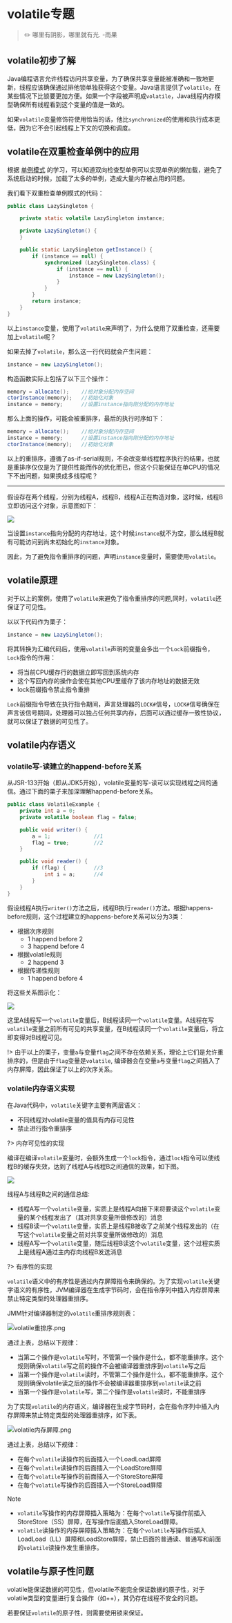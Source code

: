 # volatile专题

> :pencil2: 哪里有阴影，哪里就有光. -雨果

## volatile初步了解

Java编程语言允许线程访问共享变量，为了确保共享变量能被准确和一致地更新，线程应该确保通过排他锁单独获得这个变量。Java语言提供了`volatile`，在某些情况下比锁要更加方便。如果一个字段被声明成`volatile`，Java线程内存模型确保所有线程看到这个变量的值是一致的。

如果`volatile`变量修饰符使用恰当的话，他比`synchronized`的使用和执行成本更低，因为它不会引起线程上下文的切换和调度。

## volatile在双重检查单例中的应用

根据 [单例模式](/程序设计/设计模式—单例模式.md) 的学习，可以知道双向检查型单例可以实现单例的懒加载，避免了系统启动的时候，加载了太多的单例，造成大量内存被占用的问题。

我们看下双重检查单例模式的代码：

```java
public class LazySingleton {

    private static volatile LazySingleton instance;

    private LazySingleton() {
    }

    public static LazySingleton getInstance() {
        if (instance == null) {
            synchronized (LazySingleton.class) {
                if (instance == null) {
                    instance = new LazySingleton();
                }
            }
        }
        return instance;
    }
}
```

以上`instance`变量，使用了`volatile`来声明了，为什么使用了双重检查，还需要加上`volatile`呢？

如果去掉了`volatile`，那么这一行代码就会产生问题：

```java
instance = new LazySingleton();
```

构造函数实际上包括了以下三个操作：

```java
memory = allocate();    //给对象分配内存空间
ctorInstance(memory);   //初始化对象
instance = memory;      //设置instance指向刚分配的内存地址
```

那么上面的操作，可能会被重排序，最后的执行时序如下：

```java
memory = allocate();    //给对象分配内存空间
instance = memory;      //设置instance指向刚分配的内存地址
ctorInstance(memory);   //初始化对象
```

以上的重排序，遵循了as-if-serial规则，不会改变单线程程序执行的结果，也就是重排序仅仅是为了提供性能而作的优化而已，但这个只能保证在单CPU的情况下不出问题，如果换成多线程呢？

----

假设存在两个线程，分别为线程A，线程B，线程A正在构造对象，这时候，线程B立即访问这个对象，示意图如下：

![](../img/编程语言/双重检查重排序.png)

当设置`instance`指向分配的内存地址，这个时候`instance`就不为空，那么线程B就有可能访问到尚未初始化的`instance`对象。

因此，为了避免指令重排序的问题，声明`instance`变量时，需要使用`volatile`。

## volatile原理

对于以上的案例，使用了`volatile`来避免了指令重排序的问题,同时，`volatile`还保证了可见性。

以以下代码作为栗子：

```java
instance = new LazySingleton();
```

将其转换为汇编代码后，使用`volatile`声明的变量会多出一个`Lock`前缀指令，`Lock`指令的作用：

- 将当前CPU缓存行的数据立即写回到系统内存
- 这个写回内存的操作会使在其他CPU里缓存了该内存地址的数据无效
- lock前缀指令禁止指令重排

`Lock`前缀指令导致在执行指令期间，声言处理器的`LOCK#`信号，`LOCK#`信号确保在声言该信号期间，处理器可以独占任何共享内存，后面可以通过缓存一致性协议，就可以保证了数据的可见性了。

## volatile内存语义

### volatile写-读建立的happend-before关系

从JSR-133开始（即从JDK5开始），volatile变量的写-读可以实现线程之间的通信。通过下面的栗子来加深理解happend-before关系。

```java
public class VolatileExample {
    private int a = 0;
    private volatile boolean flag = false;

    public void writer() {
        a = 1;              //1
        flag = true;        //2
    }

    public void reader() {  
        if (flag) {         //3
            int i = a;      //4
        }
    }
}
```

假设线程A执行`writer()`方法之后，线程B执行`reader()`方法。根据happens-before规则，这个过程建立的happens-before关系可以分为3类：

- 根据次序规则
  - 1 happend before 2
  - 3 happend before 4
- 根据volatile规则
  - 2 happend 3
- 根据传递性规则
  - 1 happend before 4

将这些关系图示化：

![](../img/编程语言/volatile写-读建立的happens-before关系.png)

这里A线程写一个`volatile`变量后，B线程读同一个`volatile`变量。A线程在写`volatile`变量之前所有可见的共享变量，在B线程读同一个`volatile`变量后，将立即变得对B线程可见。

!> 由于以上的栗子，变量`a`与变量`flag`之间不存在依赖关系，理论上它们是允许重排序的，但是由于`flag`变量是`volatile`, 编译器会在变量`a`与变量`flag`之间插入了内存屏障，因此保证了以上的次序关系。

### volatile内存语义实现

在Java代码中，`volatile`关键字主要有两层语义：

- 不同线程对volatile变量的值具有内存可见性
- 禁止进行指令重排序

?> 内存可见性的实现

编译在编译`volatile`变量时，会额外生成一个`lock`指令，通过`lock`指令可以使线程B的缓存失效，达到了线程A与线程B之间通信的效果，如下图。

![](../img/编程语言/volatile内存语义.png)

线程A与线程B之间的通信总结:

- 线程A写一个`volatile`变量，实质上是线程A向接下来将要读这个`volatile`变量的某个线程发出了（其对共享变量所做修改的）消息
- 线程B读一个`volatile`变量，实质上是线程B接收了之前某个线程发出的（在写这个`volatile`变量之前对共享变量所做修改的）消息
- 线程A写一个`volatile`变量，随后线程B读这个`volatile`变量，这个过程实质上是线程A通过主内存向线程B发送消息

?> 有序性的实现

`volatile`语义中的有序性是通过内存屏障指令来确保的。为了实现`volatile`关键字语义的有序性，JVM编译器在生成字节码时，会在指令序列中插入内存屏障来禁止特定类型的处理器重排序。

JMM针对编译器制定的`volatile`重排序规则表：

![volatile重排序.png](../img/编程语言/volatile重排序.png)

通过上表，总结以下规律：

- 当第二个操作是`volatile`写时，不管第一个操作是什么，都不能重排序。这个规则确保`volatile`写之前的操作不会被编译器重排序到`volatile`写之后
- 当第一个操作是`volatile`读时，不管第二个操作是什么，都不能重排序。这个规则确保volatile读之后的操作不会被编译器重排序到`volatile`读之前
- 当第一个操作是`volatile`写，第二个操作是`volatile`读时，不能重排序

为了实现`volatile`的内存语义，编译器在生成字节码时，会在指令序列中插入内存屏障来禁止特定类型的处理器重排序，如下表。

![volatile内存屏障.png](../img/编程语言/volatile内存屏障.png)

通过上表，总结以下规律：

- 在每个`volatile`读操作的后面插入一个LoadLoad屏障
- 在每个`volatile`读操作的后面插入一个LoadStore屏障
- 在每个`volatile`写操作的前面插入一个StoreStore屏障
- 在每个`volatile`写操作的后面插入一个StoreLoad屏障

> [!note]
>
> - `volatile`写操作的内存屏障插入策略为：在每个`volatile`写操作前插入StoreStore（SS）屏障，在写操作后面插入StoreLoad屏障。
> - `volatile`读操作的内存屏障插入策略为：在每个`volatile`写操作后插入LoadLoad（LL）屏障和LoadStore屏障，禁止后面的普通读、普通写和前面的`volatile`读操作发生重排序。

## volatile与原子性问题

volatile能保证数据的可见性，但volatile不能完全保证数据的原子性，对于volatile类型的变量进行复合操作（如++），其仍存在线程不安全的问题。

若要保证`volatile`的原子性，则需要使用锁来保证。
